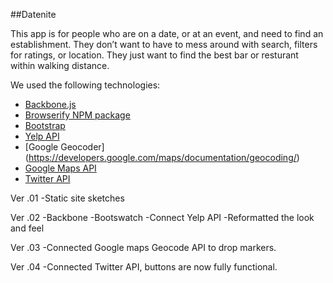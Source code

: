 ##Datenite

This app is for people who are on a date, or at an event, and need to find an establishment.  They don’t want to have to mess around with search, filters for ratings, or location. They just want to find the best bar or resturant within walking distance.

We used the following technologies:

* [Backbone.js](https://backbonejs.org) 
* [Browserify NPM package](http://browserify.org/)
* [Bootstrap](https://getbootstrap.com)
* [Yelp API](http://www.yelp.com/developers/documentation)
* [Google Geocoder] (https://developers.google.com/maps/documentation/geocoding/)
* [Google Maps API](https://developers.google.com/maps/) 
* [Twitter API](https://dev.twitter.com/)

Ver .01 
-Static site sketches

Ver .02 
-Backbone
-Bootswatch
-Connect Yelp API
-Reformatted the look and feel

Ver .03
-Connected Google maps Geocode API to drop markers.

Ver .04
-Connected Twitter API, buttons are now fully functional.  




